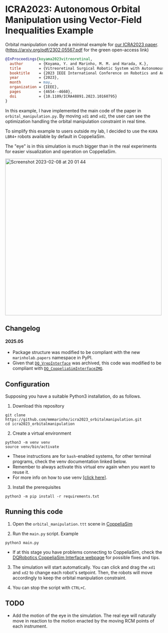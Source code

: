 # ICRA2023: Autonomous Orbital Manipulation using Vector-Field Inequalities Example

Orbital manipulation code and a minimal example for [our ICRA2023 paper](http://doi.org/10.1109/ICRA48891.2023.10160795).
(https://arxiv.org/pdf/2302.05567.pdf for the green open-access link)

```bib
@InProceedings{koyama2023vitreoretinal,
  author       = {Koyama, Y. and Marinho, M. M. and Harada, K.},
  title        = {Vitreoretinal Surgical Robotic System with Autonomous Orbital Manipulation using Vector-Field Inequalities},
  booktitle    = {2023 IEEE International Conference on Robotics and Automation (ICRA)},
  year         = {2023},
  month        = may,
  organization = {IEEE},
  pages        = {4654--4660},
  doi          = {10.1109/ICRA48891.2023.10160795}
}
```

In this example, I have implemented the main code of the paper in `orbital_manipulation.py`. 
By moving `xd1` and `xd2`, the user can see the optimization handling the orbital manipulation constraint in real time.

To simplify this example to users outside my lab, I decided to use the `KUKA LBR4+` robots available by default in CoppeliaSim. 

The "eye" is in this simulation is much bigger than in the real experiments for easier visualization and operation on CoppeliaSim.

<img width="500" alt="Screenshot 2023-02-08 at 20 01 44" src="https://user-images.githubusercontent.com/46012516/217511663-ccbacfbe-aeff-4b75-9588-16fb2ecc443e.png">

## Changelog

#### 2025.05

- Package structure was modified to be compliant with the new `marinholab.papers` namespace in PyPI.
- Given that [`DQ_VrepInterface`](https://github.com/dqrobotics/cpp-interface-vrep) was archived, this code was modified to be compliant with [`DQ_CoppeliaSimInterfaceZMQ`](https://github.com/dqrobotics/cpp-interface-coppeliasim-zmq).

## Configuration

Supposing you have a suitable Python3 installation, do as follows.

1. Download this repository

```commandline
git clone https://github.com/mmmarinho/icra2023_orbitalmanipulation.git
cd icra2023_orbitalmanipulation
```

2. Create a virtual environment

```commandline
python3 -m venv venv
source venv/bin/activate
```

- These instructions are for `bash`-enabled systems, for other terminal programs, check the venv documentation linked below.
- Remember to always activate this virtual env again when you want to reuse it.
- For more info on how to use venv [[click here]](https://docs.python.org/3/tutorial/venv.html).

3. Install the prerequisites

```commandline
python3 -m pip install -r requirements.txt
```

## Running this code

1. Open the `orbital_manipulation.ttt` scene in [CoppeliaSim](https://www.coppeliarobotics.com/downloads)

2. Run the `main.py` script. Example

```commandline
python3 main.py
```

- If at this stage you have problems connecting to CoppeliaSim, check the [DQRobotics CoppeliaSim Interface webpage](https://dqroboticsgithubio.readthedocs.io/en/latest/installation/python.html#interface-with-coppeliasim-formely-v-rep) for possible fixes and tips.

3. The simulation will start automatically. You can click and drag the `xd1` and `xd2` to change each robot's setpoint. Then, the robots will move accordingly to keep the orbital manipulation constraint.

4. You can stop the script with `CTRL+C`.

## TODO

- Add the motion of the eye in the simulation. The real eye will naturally move in reaction to the motion enacted by the moving RCM points of each instrument.


